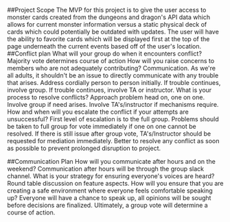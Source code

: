 ##Project Scope
  The MVP for this project is to give the user access to monster cards created from the dungeons and dragon's API data which allows for current monster information versus a static physical deck of cards which could potentially be outdated with updates. The user will have the ability to favorite cards which will be displayed first at the top of the page underneath the current events based off of the user's location. 
##Conflict plan
  What will your group do when it encounters conflict?
    Majority vote determines course of action
  How will you raise concerns to members who are not adequately contributing?
    Communication. As we're all adults, it shouldn't be an issue to directly communicate with any trouble that arises. Address cordially person to person initially. If trouble continues, involve group. If trouble continues, involve TA or instructor. 
  What is your process to resolve conflicts?
    Approach problem head on, one on one. Involve group if need arises. Involve TA's/instructor if mechanisms require. 
  How and when will you escalate the conflict if your attempts are unsuccessful?
    First level of escalation is to the full group. Problems should be taken to full group for vote immediately if one on one cannot be resolved. If there is still issue after group vote, TA's/Instructor should be requested for mediation immediately. Better to resolve any conflict as soon as possible to prevent prolonged disruption to project. 

##Communication Plan
  How will you communicate after hours and on the weekend?
    Communication after hours will be through the group slack channel. 
  What is your strategy for ensuring everyone's voices are heard?
    Round table discussion on feature aspects. 
  How will you ensure that you are creating a safe environment where everyone feels comfortable speaking up?
    Everyone will have a chance to speak up, all opinions will be sought before decisions are finalized. Ultimately, a group vote will determine a course of action.
